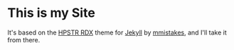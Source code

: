 # This is my Site

It's based on the [HPSTR RDX](https://github.com/mmistakes/hpstr-jekyll-theme) theme for [Jekyll](http://jekyllrb.com) by [mmistakes](http://github.com/mmistakes), and I'll take it from there. 
